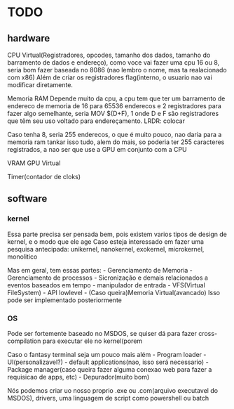 # TODO

  ## hardware
  CPU Virtual(Registradores, opcodes, tamanho dos dados, tamanho do barramento de dados e endereço),
  como voce vai fazer uma cpu 16 ou 8, seria bom fazer baseada no 8086 (nao lembro o nome, mas ta realacionado com x86)
  Além de criar os registradores flag(interno, o usuario nao vai modificar diretamente.

  Memoria RAM
  Depende muito da cpu, a cpu tem que ter um barramento de endereco de memoria de 16 para 65536 enderecos e 2 registradores para 
  fazer algo semelhante, seria MOV $(D+F), 1 onde D e F são registradores que têm seu uso voltado para endereçamento.
  LRDR: colocar

  Caso tenha 8, seria 255 enderecos, o que é muito pouco, nao daria para a memoria ram tankar isso tudo, alem do mais,
  so poderia ter 255 caracteres registrados, a nao ser que use a GPU em conjunto com a CPU

  VRAM
  GPU Virtual
  
  Timer(contador de cloks)

## software

  ### kernel
  Essa parte precisa ser pensada bem, pois existem varios tipos de design de kernel, e o modo que ele age
  Caso esteja interessado em fazer uma pesquisa antecipada: unikernel, nanokernel, exokernel,  microkernel, monolitico

  Mas em geral, tem essas partes:
    - Gerenciamento de Memoria
    - Gerenciamento de processos
    - Sicronização e demais relacionados a eventos baseados em tempo
    - manipulador de entrada
    - VFS(Virtual FileSystem)
    - API lowlevel
    - (Caso queira)Memoria Virtual(avancado) Isso pode ser implementado posteriormente
          
  ### OS
  Pode ser fortemente baseado no MSDOS, se quiser dá para fazer cross-compilation para executar ele no kernel(porem

  Caso o fantasy terminal seja um pouco mais além
            - Program loader
            - UI(personalizavel?)
            - default applications(nao, isso será necessario)
            - Package manager(caso queira fazer alguma conexao web para fazer a requisicao de apps, etc)
            - Depurador(muito bom)
            

  Nós podemos criar uo nosso proprio .exe ou .com(arquivo executavel do MSDOS), drivers, uma linguagem de script como powershell ou batch
